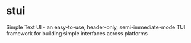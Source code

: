 # stui
 Simple Text UI - an easy-to-use, header-only, semi-immediate-mode TUI framework for building simple interfaces across platforms
